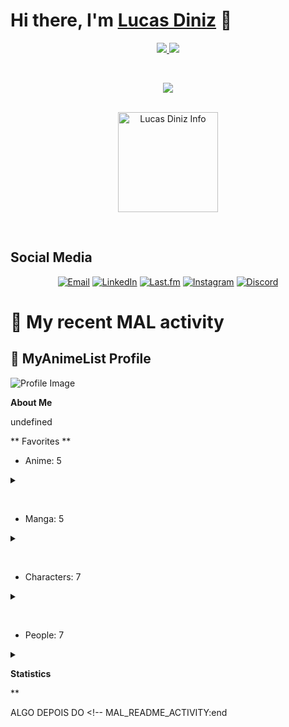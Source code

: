 # Hi there, I'm [Lucas Diniz](#) 👋

<p align="center">
   <a href="https://www.linkedin.com/in/lucas-diniz-ostroski/">
      <img src="https://img.shields.io/badge/-LucasDiniz-blue?style=flat-square&logo=Linkedin&logoColor=white&link=https://www.linkedin.com/in/lucas-diniz-ostroski/" />
  </a>
      <img src="https://img.shields.io/github/followers/LucasHenriqueDiniz?label=Follow&style=social" />
 </p>

&nbsp;

<p align="center">
   <a href="https://skillicons.dev">
    <img src="https://skillicons.dev/icons?i=js,html,css,ae,aws,arduino,blender,c,docker,figma,bots,ai,jquery,mongodb,mysql,nextjs,nodejs,npm,ps,pr,py,react,redux,tailwind,ts,unreal,vite&perline=9" />
  </a>
 </p>
&nbsp;

<div align="center">
<img align="center" alt="Lucas Diniz Info" height=160 src="https://github-readme-stats.vercel.app/api/top-langs/?username=LucasHenriqueDiniz&layout=compact&rank_icon=github&hide_rank=true&theme=nord&show_icons=true">
</div>


&nbsp;

<!-- Connect with me -->

## Social Media

<p align="center">
  <a href="mailto:lucas.diniz.hdo@gmail.com"><img src="https://img.shields.io/badge/Gmail-D14836?style=for-the-badge&logo=gmail&logoColor=white" alt="Email"/></a>
  <a href="https://www.linkedin.com/in/lucas-diniz-ostroski/"><img src="https://img.shields.io/badge/LinkedIn-0077B5?style=for-the-badge&logo=linkedin&logoColor=white" alt="LinkedIn"/></a>
  <a href="https://www.last.fm/pt/user/Amayacrab"><img src="https://img.shields.io/badge/last.fm-D51007?style=for-the-badge&logo=last.fm&logoColor=white" alt="Last.fm"/></a>
  <a href="https://www.instagram.com/lucasdinizostroski/"><img src="https://img.shields.io/badge/Instagram-E4405F?style=for-the-badge&logo=instagram&logoColor=white" alt="Instagram"/></a>
  <a href="https://discord.gg/GUMxfxHc"><img src="https://img.shields.io/badge/Discord-5865F2?style=for-the-badge&logo=discord&logoColor=white" alt="Discord"/></a>
</p>

# 🌸 My recent MAL activity

<!-- MAL_README_ACTIVITY:start -->

## 🔸 MyAnimeList Profile

![Profile Image](https://cdn.myanimelist.net/s/common/userimages/71362caf-07e3-44f3-9317-c65a29454360_225w?s=772b9b7c02469c0581616768aadec61e)

**About Me**

undefined

** Favorites **
- Anime: 5
<details><summary></summary>![Bakemonogatari](https://cdn.myanimelist.net/images/anime/11/75274.webp?s=950c09e4c176ebfb7536962be2b1bae5)![Nodame Cantabile](https://cdn.myanimelist.net/images/anime/9/11986.webp?s=e586004bf43e678f7a93a301859adf1b)![Toradora!](https://cdn.myanimelist.net/images/anime/13/22128.webp?s=fa7d47bc3bec4cd26d628c5760228c99)![Detroit Metal City](https://cdn.myanimelist.net/images/anime/3/9853.webp?s=d573d17bf570bef4da8adde3d5139da6)![Kono Subarashii Sekai ni Shukufuku wo!](https://cdn.myanimelist.net/images/anime/1895/142748.webp?s=725fe8c638210f856406b86149af016e)</details>

&nbsp;

- Manga: 5
<details><summary></summary>![Monogatari Series: First Season](https://cdn.myanimelist.net/images/manga/2/279887.webp?s=56fb228c092b690f9014afcbbe2ce548)![Watashi ga Motenai no wa Dou Kangaetemo Omaera ga Warui!](https://cdn.myanimelist.net/images/manga/5/63521.webp?s=bab4088dfa68ddad739a3d52bc1140b3)![SQ: Begin W/Your Name!](https://cdn.myanimelist.net/images/manga/3/165495.webp?s=a4e234007e6bf094a588a9051416b6e1)![Saotome Senshu, Hitakakusu](https://cdn.myanimelist.net/images/manga/1/189746.webp?s=9b6f15b5d41c6afca9b438698528ad5a)![Lovely★Complex](https://cdn.myanimelist.net/images/manga/1/209659.webp?s=7ccf416ea0711f702a361c90fd258603)</details>

&nbsp;


- Characters: 7
<details><summary></summary>![Senjougahara, Hitagi](https://cdn.myanimelist.net/images/characters/11/287902.webp?s=559b750212c5338e987b3d0ebac9d810)![Noda, Megumi](https://cdn.myanimelist.net/images/characters/11/92497.webp?s=f8d450c55e9f47ee9b6cb93c9cb5a098)![Aisaka, Taiga](https://cdn.myanimelist.net/images/characters/11/514086.webp?s=87920301db499bb344d2efd437699bc4)![Kanbaru, Suruga](https://cdn.myanimelist.net/images/characters/11/222449.webp?s=807b29db48805d06f863451ae8b44d27)![Kuroki, Tomoko](https://cdn.myanimelist.net/images/characters/15/212635.webp?s=d3756e5ae6e0e0f03736ba6f464227a2)![Saotome, Yae](https://cdn.myanimelist.net/images/characters/12/538425.webp?s=6fcca0ca41d34078b13f35c57dd80804)![Kuronuma, Sawako](https://cdn.myanimelist.net/images/characters/6/120945.webp?s=b66012c0e8676ef7a444e429ed06e184)</details>

&nbsp;

- People: 7
<details><summary></summary>![Kugimiya, Rie](https://cdn.myanimelist.net/images/voiceactors/3/63374.jpg?s=afa01c0ce80060bd11daeb6e220679c4)![Sawashiro, Miyuki](https://cdn.myanimelist.net/images/voiceactors/2/65500.jpg?s=80c733f0aefed4b574d900e2a4a9037e)![Hanazawa, Kana](https://cdn.myanimelist.net/images/voiceactors/3/69318.jpg?s=cb66a62f32f59733b5e95de36d8e3dcf)![Saitou, Chiwa](https://cdn.myanimelist.net/images/voiceactors/3/79603.jpg?s=0fdc6450e4421d1f182b6c6223723df5)![Kiyohara, Hiro](https://cdn.myanimelist.net/images/voiceactors/3/52636.jpg?s=384bf9ec5bbd50807bfb441a74f761a8)![Kamiya, Hiroshi](https://cdn.myanimelist.net/images/voiceactors/1/66163.jpg?s=cb07743b7325f20adaa7921160f73646)![Yuuki, Aoi](https://cdn.myanimelist.net/images/voiceactors/3/67808.jpg?s=e1c584935f99d0332862f724a1fb9c9c)</details>

**Statistics**


**



<!-- MAL_README_ACTIVITY:end -->



ALGO DEPOIS DO <!-- MAL_README_ACTIVITY:end 
